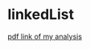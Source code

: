# linkedList
[pdf link of my analysis ](https://drive.google.com/file/d/1euP5c6BvzIxV9NMIM1TbR92QvdbFyXC-/view?usp=sharing)
